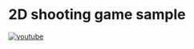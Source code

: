 # 2D shooting game sample
[![youtube](https://img.youtube.com/vi/xgc9fPv7vnY/0.jpg)](http://www.youtube.com/watch?v=xgc9fPv7vnY "Play sound and add sprite by mouse click.")